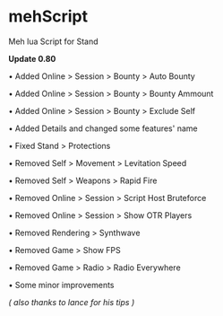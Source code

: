 # mehScript
Meh lua Script for Stand

**Update 0.80**

• Added Online > Session > Bounty > Auto Bounty

• Added Online > Session > Bounty > Bounty Ammount

• Added Online > Session > Bounty > Exclude Self

• Added Details and changed some features' name

• Fixed Stand > Protections

• Removed Self > Movement > Levitation Speed

• Removed Self > Weapons > Rapid Fire

• Removed Online > Session > Script Host Bruteforce

• Removed Online > Session > Show OTR Players

• Removed Rendering > Synthwave

• Removed Game > Show FPS

• Removed Game > Radio > Radio Everywhere

• Some minor improvements

*( also thanks to lance for his tips )*
